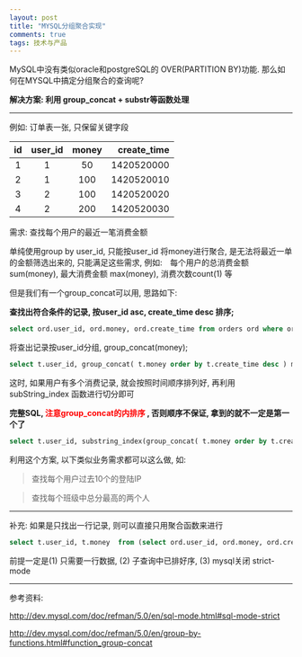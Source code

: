```yaml
---
layout: post
title: "MYSQL分组聚合实现"
comments: true
tags: 技术与产品
---
```


MySQL中没有类似oracle和postgreSQL的 OVER(PARTITION BY)功能. 那么如何在MYSQL中搞定分组聚合的查询呢?

**解决方案: 利用 group_concat + substr等函数处理**

------

例如: 订单表一张, 只保留关键字段

|id|	user_id|	money|	create_time|
|:---:|:---:|:-----:|---:|
|1|	1|	50|	1420520000|
|2|	1|	100|	1420520010|
|3|	2|	100|	1420520020|
|4|	2|	200|	1420520030|

需求: 查找每个用户的最近一笔消费金额

单纯使用group by user_id, 只能按user_id 将money进行聚合, 是无法将最近一单的金额筛选出来的, 只能满足这些需求, 例如:　每个用户的总消费金额 sum(money), 最大消费金额 max(money), 消费次数count(1) 等

但是我们有一个group_concat可以用, 思路如下:

**查找出符合条件的记录, 按user_id asc, create_time desc 排序;**

```sql
select ord.user_id, ord.money, ord.create_time from orders ord where ord.user_id > 0 and create_time > 0 order by ord.user_id asc , ord.create_time desc
```

将查出记录按user_id分组, group_concat(money);

```sql
select t.user_id, group_concat( t.money order by t.create_time desc ) moneys from (select ord.user_id, ord.money, ord.create_time from orders ord where ord.user_id > 0 and ord.create_time > 0 order by ord.user_id asc , ord.create_time desc) t group by t.user_id
```
这时, 如果用户有多个消费记录, 就会按照时间顺序排列好, 再利用subString_index 函数进行切分即可

**完整SQL,<font color="red"> 注意group_concat的内排序</font> , 否则顺序不保证, 拿到的就不一定是第一个了**

```sql
select t.user_id, substring_index(group_concat( t.money order by t.create_time desc ),',',1) lastest_money from (select ord.user_id, ord.money, ord.create_time from orders ord where ord.user_id > 0 and create_time > 0 order by user_id asc , create_time desc) t group by user_id ; 
```
利用这个方案, 以下类似业务需求都可以这么做, 如:

> 查找每个用户过去10个的登陆IP

> 查找每个班级中总分最高的两个人

--------

补充: 如果是只找出一行记录, 则可以直接只用聚合函数来进行

```sql
select t.user_id, t.money  from (select ord.user_id, ord.money, ord.create_time from orders ord where ord.user_id > 0 and create_time > 0 order by user_id asc , create_time desc) t group by user_id ;
```
前提一定是(1) 只需要一行数据, (2) 子查询中已排好序, (3) mysql关闭 strict-mode

------

参考资料:

http://dev.mysql.com/doc/refman/5.0/en/sql-mode.html#sql-mode-strict

http://dev.mysql.com/doc/refman/5.0/en/group-by-functions.html#function_group-concat
